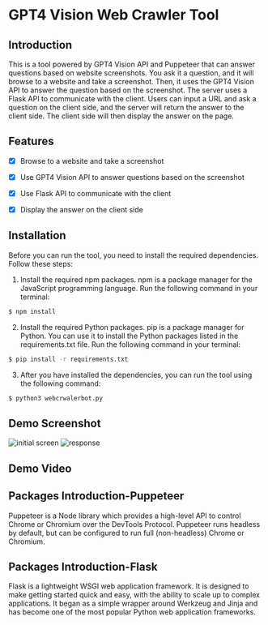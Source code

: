 
# GPT4 Vision Web Crawler Tool


## Introduction
This is a tool powered by GPT4 Vision API and Puppeteer that can answer questions based on website screenshots. You ask it a question, and it will browse to a website and take a screenshot. Then, it uses the GPT4 Vision API to answer the question based on the screenshot. The server uses a Flask API to communicate with the client. Users can input a URL and ask a question on the client side, and the server will return the answer to the client side. The client side will then display the answer on the page.

## Features
- [x] Browse to a website and take a screenshot
- [x] Use GPT4 Vision API to answer questions based on the screenshot
- [x] Use Flask API to communicate with the client
- [x] Display the answer on the client side



## Installation

Before you can run the tool, you need to install the required dependencies. Follow these steps:

1. Install the required npm packages. npm is a package manager for the JavaScript programming language. Run the following command in your terminal:

```bash
$ npm install
```

2. Install the required Python packages. pip is a package manager for Python. You can use it to install the Python packages listed in the requirements.txt file. Run the following command in your terminal:

```bash
$ pip install -r requirements.txt
```

3. After you have installed the dependencies, you can run the tool using the following command:
    
```bash
$ python3 webcrwalerbot.py
```




## Demo Screenshot
![initial screen](https://github.com/jerryold/GPT4_WebcrawlingBot/assets/12774427/a1351f87-e56d-48ee-860c-4b006d3e9b96)
![response](https://github.com/jerryold/GPT4_WebcrawlingBot/assets/12774427/9d2f3c31-95b0-4e92-8f68-c76c017133c0)


## Demo Video


## Packages Introduction-Puppeteer
Puppeteer is a Node library which provides a high-level API to control Chrome or Chromium over the DevTools Protocol. Puppeteer runs headless by default, but can be configured to run full (non-headless) Chrome or Chromium. 

## Packages Introduction-Flask
Flask is a lightweight WSGI web application framework. It is designed to make getting started quick and easy, with the ability to scale up to complex applications. It began as a simple wrapper around Werkzeug and Jinja and has become one of the most popular Python web application frameworks.





